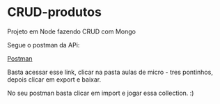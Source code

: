 # CRUD-produtos
Projeto em Node fazendo CRUD com Mongo

Segue o postman da APi:


[Postman](https://www.postman.com/restless-desert-421356/workspace/projeto-node/documentation/17639626-f9f3386a-e06b-45b5-b5d8-c194bf769010)



Basta acessar esse link, clicar na pasta aulas de micro - tres pontinhos, depois clicar em export e baixar.

No seu postman basta clicar em import e jogar essa collection. :)
